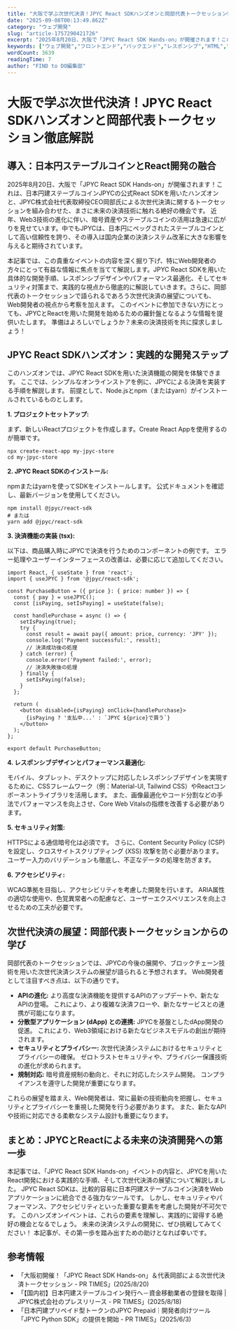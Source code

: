 ```yaml
---
title: "大阪で学ぶ次世代決済！JPYC React SDKハンズオンと岡部代表トークセッション徹底解説"
date: "2025-09-08T00:13:49.862Z"
category: "ウェブ開発"
slug: "article-1757290421726"
excerpt: "2025年8月20日、大阪で「JPYC React SDK Hands-on」が開催されます！これは、日本円建ステーブルコインJPYCの公式React SDKを用いたハンズオンと、JPYC株式会社代表取締役CEO岡部氏による次世代決済に関するトークセッションを組み合わせた、まさに未来の決済技術に触れ..."
keywords: ["ウェブ開発","フロントエンド","バックエンド","レスポンシブ","HTML","CSS","JavaScript","大阪で学ぶ次世代決済！JPYC","React","SDKハンズオンと岡部代表トークセッション徹底解説"]
wordCount: 3639
readingTime: 7
author: "FIND to DO編集部"
---
```


# 大阪で学ぶ次世代決済！JPYC React SDKハンズオンと岡部代表トークセッション徹底解説

## 導入：日本円ステーブルコインとReact開発の融合

2025年8月20日、大阪で「JPYC React SDK Hands-on」が開催されます！これは、日本円建ステーブルコインJPYCの公式React SDKを用いたハンズオンと、JPYC株式会社代表取締役CEO岡部氏による次世代決済に関するトークセッションを組み合わせた、まさに未来の決済技術に触れる絶好の機会です。  近年、Web3技術の進化に伴い、暗号資産やステーブルコインの活用は急速に広がりを見せています。中でもJPYCは、日本円にペッグされたステーブルコインとして高い信頼性を誇り、その導入は国内企業の決済システム改革に大きな影響を与えると期待されています。

本記事では、この貴重なイベントの内容を深く掘り下げ、特にWeb開発者の方々にとって有益な情報に焦点を当てて解説します。JPYC React SDKを用いた具体的な開発手順、レスポンシブデザインやパフォーマンス最適化、そしてセキュリティ対策まで、実践的な視点から徹底的に解説していきます。さらに、岡部代表のトークセッションで語られるであろう次世代決済の展望についても、Web開発者の視点から考察を加えます。  このイベントに参加できない方にとっても、JPYCとReactを用いた開発を始めるための羅針盤となるような情報を提供いたします。  準備はよろしいでしょうか？未来の決済技術を共に探求しましょう！


## JPYC React SDKハンズオン：実践的な開発ステップ

このハンズオンでは、JPYC React SDKを用いた決済機能の開発を体験できます。  ここでは、シンプルなオンラインストアを例に、JPYCによる決済を実装する手順を解説します。  前提として、Node.jsとnpm（またはyarn）がインストールされているものとします。

**1. プロジェクトセットアップ:**

まず、新しいReactプロジェクトを作成します。Create React Appを使用するのが簡単です。

```
npx create-react-app my-jpyc-store
cd my-jpyc-store
```

**2. JPYC React SDKのインストール:**

npmまたはyarnを使ってSDKをインストールします。  公式ドキュメントを確認し、最新バージョンを使用してください。

```
npm install @jpyc/react-sdk
# または
yarn add @jpyc/react-sdk
```

**3. 決済機能の実装 (tsx):**

以下は、商品購入時にJPYCで決済を行うためのコンポーネントの例です。  エラー処理やユーザーインターフェースの改善は、必要に応じて追加してください。

```
import React, { useState } from 'react';
import { useJPYC } from '@jpyc/react-sdk';

const PurchaseButton = ({ price }: { price: number }) => {
  const { pay } = useJPYC();
  const [isPaying, setIsPaying] = useState(false);

  const handlePurchase = async () => {
    setIsPaying(true);
    try {
      const result = await pay({ amount: price, currency: 'JPY' });
      console.log('Payment successful:', result);
      // 決済成功後の処理
    } catch (error) {
      console.error('Payment failed:', error);
      // 決済失敗後の処理
    } finally {
      setIsPaying(false);
    }
  };

  return (
    <button disabled={isPaying} onClick={handlePurchase}>
      {isPaying ? '支払中...' : `JPYC ${price}で買う`}
    </button>
  );
};

export default PurchaseButton;
```

**4. レスポンシブデザインとパフォーマンス最適化:**

モバイル、タブレット、デスクトップに対応したレスポンシブデザインを実現するために、CSSフレームワーク（例：Material-UI, Tailwind CSS）やReactコンポーネントライブラリを活用します。  また、画像最適化やコード分割などの手法でパフォーマンスを向上させ、Core Web Vitalsの指標を改善する必要があります。


**5. セキュリティ対策:**

HTTPSによる通信暗号化は必須です。  さらに、Content Security Policy (CSP) を設定し、クロスサイトスクリプティング (XSS) 攻撃を防ぐ必要があります。  ユーザー入力のバリデーションも徹底し、不正なデータの処理を防ぎます。


**6. アクセシビリティ:**

WCAG準拠を目指し、アクセシビリティを考慮した開発を行います。  ARIA属性の適切な使用や、色覚異常者への配慮など、ユーザーエクスペリエンスを向上させるための工夫が必要です。


## 次世代決済の展望：岡部代表トークセッションからの学び

岡部代表のトークセッションでは、JPYCの今後の展開や、ブロックチェーン技術を用いた次世代決済システムの展望が語られると予想されます。  Web開発者として注目すべき点は、以下の通りです。

* **APIの進化:**  より高度な決済機能を提供するAPIのアップデートや、新たなAPIの登場。  これにより、より複雑な決済フローや、新たなサービスとの連携が可能になります。
* **分散型アプリケーション (dApp) との連携:**  JPYCを基盤としたdApp開発の促進。  これにより、Web3領域における新たなビジネスモデルの創出が期待されます。
* **セキュリティとプライバシー:**  次世代決済システムにおけるセキュリティとプライバシーの確保。  ゼロトラストセキュリティや、プライバシー保護技術の進化が求められます。
* **規制対応:**  暗号資産規制の動向と、それに対応したシステム開発。  コンプライアンスを遵守した開発が重要になります。


これらの展望を踏まえ、Web開発者は、常に最新の技術動向を把握し、セキュリティとプライバシーを重視した開発を行う必要があります。  また、新たなAPIや技術に対応できる柔軟なシステム設計も重要になります。


## まとめ：JPYCとReactによる未来の決済開発への第一歩

本記事では、「JPYC React SDK Hands-on」イベントの内容と、JPYCを用いたReact開発における実践的な手順、そして次世代決済の展望について解説しました。  JPYC React SDKは、比較的容易に日本円建ステーブルコイン決済をWebアプリケーションに統合できる強力なツールです。  しかし、セキュリティやパフォーマンス、アクセシビリティといった重要な要素を考慮した開発が不可欠です。  このハンズオンイベントは、これらの要素を理解し、実践的に習得する絶好の機会となるでしょう。  未来の決済システムの開発に、ぜひ挑戦してみてください！  本記事が、その第一歩を踏み出すための助けとなれば幸いです。


## 参考情報
* 「大阪初開催！「JPYC React SDK Hands-on」＆代表岡部による次世代決済トークセッション - PR TIMES」(2025/8/20)
* 「【国内初】日本円建ステーブルコイン発行へ－資金移動業者の登録を取得 | JPYC株式会社のプレスリリース - PR TIMES」(2025/8/18)
* 「日本円建プリペイド型トークンのJPYC Prepaid｜開発者向けツール 「JPYC Python SDK」の提供を開始 - PR TIMES」(2025/6/3)

